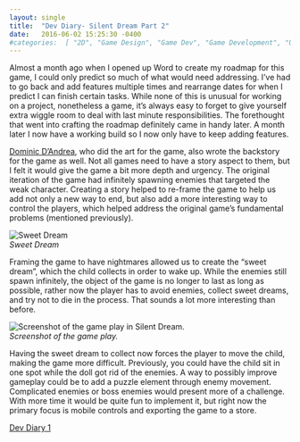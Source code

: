 ```yaml
---
layout: single
title:  "Dev Diary- Silent Dream Part 2"
date:   2016-06-02 15:25:30 -0400 
#categories:  [ "2D", "Game Design", "Game Dev", "Game Development", "Unity", "Unity3D", "Video Games" ]
---
```


Almost a month ago when I opened up Word to create my roadmap for this game, I could only predict so much of what would need addressing. I’ve had to go back and add features multiple times and rearrange dates for when I predict I can finish certain tasks. While none of this is unusual for working on a project, nonetheless a game, it’s always easy to forget to give yourself extra wiggle room to deal with last minute responsibilities. The forethought that went into crafting the roadmap definitely came in handy later. A month later I now have a working build so I now only have to keep adding features.

[Dominic D’Andrea](http://deadbirdart.weebly.com/), who did the art for the game, also wrote the backstory for the game as well. Not all games need to have a story aspect to them, but I felt it would give the game a bit more depth and urgency. The original iteration of the game had infinitely spawning enemies that targeted the weak character. Creating a story helped to re-frame the game to help us add not only a new way to end, but also add a more interesting way to control the players, which helped address the original game’s fundamental problems (mentioned previously).

![Sweet Dream]({{site.url}}/assets/images/silent_dream_part_2/Screenshot-76.png)
<em style="display: block !important;">Sweet Dream</em>

Framing the game to have nightmares allowed us to create the “sweet dream”, which the child collects in order to wake up. While the enemies still spawn infinitely, the object of the game is no longer to last as long as possible, rather now the player has to avoid enemies, collect sweet dreams, and try not to die in the process. That sounds a lot more interesting than before.

![Screenshot of the game play in Silent Dream.]({{site.url}}/assets/images/silent_dream_part_2/Screenshot-75.png) 
<em style="display: block;">Screenshot of the game play.</em>

Having the sweet dream to collect now forces the player to move the child, making the game more difficult. Previously, you could have the child sit in one spot while the doll got rid of the enemies.
A way to possibly improve gameplay could be to add a puzzle element through enemy movement. Complicated enemies or boss enemies would present more of a challenge. With more time it would be quite fun to implement it, but right now the primary focus is mobile controls and exporting the game to a store.

[Dev Diary 1]({{site.url}}/2015/11/24/devDiarySilentDreamPart1.html)

